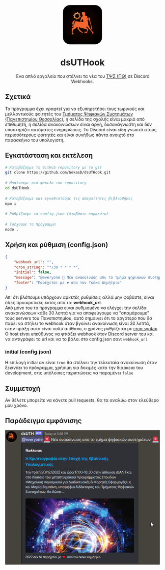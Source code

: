 <div align="center">
    <img src="assets/icon.png" />
    <h1>dsUTHook</h1>
    <p>Ένα απλό εργαλείο που στέλνει τα νέα του <a href="https://ds.uth.gr/">ΤΨΣ (ΠΘ)</a> σε Discord Webhooks.</p>
</div>

## Σχετικά
Το πρόγραμμα έχει γραφτεί για να εξυπηρετήσει τους τωρινούς και μελλοντικούς φοιτητές του [Τμήματος Ψηφιακών Συστημάτων (Πανεπιστημίου Θεσσαλίας)](https://ds.uth.gr/), η σελίδα της σχολής είναι μακριά από επιθυμητή, η σελίδα ανακοινώσεων είναι αργή, δυσανάγνωστη και δεν υποστηρίζει αυτόματες ενημερώσεις. Το Discord είναι είδη γνωστό στους περισσότερους φοιτητές και είναι συνήθως πάντα ανοιχτό στο παρασκήνιο του υπολογιστή. 

## Εγκατάσταση και εκτέλεση
```sh
# Κατεβάζουμε το GitHub repository με το git
git clone https://github.com/GekasD/dsUTHook.git

# Μπαίνουμε στο φάκελο του repository
cd dsUTHook

# Κατεβάζουμε και εγκαθιστούμε τις απαραίτητες βιβλιοθήκες 
npm i

# Ρυθμίζουμε το config.json (Διαβάστε παρακάτω)

# Τρέχουμε το πρόγραμμα
node .
```

## Χρήση και ρύθμιση (config.json)
```json
{
    "webhook_url": "",
    "cron_string": "*/30 * * * *",
    "initial": false,
    "message": "@everyone 🚨 Νέα ανακοίνωση απο το τμήμα ψηφιακών συστημάτων! 🚨",
    "footer": "Παρέχεται με ❤️ απο τον Γκέκα Δημήτριο"
}
```
Απ' ότι βλέπουμε υπάρχουν αρκετές ρυθμίσεις αλλά μην φοβάστε, είναι όλες προαιρετικές εκτός απο το: **webhook_url**.  
Από μόνο του το πρόγραμμα είναι ρυθμισμένο να ελέγχει την σελίδα ανακοινώσεων κάθε 30 λεπτά για να αποφεύγουμε να "σπαμάρουμε" τους servers του Πανεπιστημίου, αυτό σημάινει ότι το αργότερο που θα πάρει να στήλει το webhook όταν βγαίνει ανακοίνωση είναι 30 λεπτά, στην πράξη αυτό είναι πολύ απίθανο, ο χρόνος ρυθμίζεται με [cron syntax](https://crontab.guru/). Ο host είναι υπεύθυνος να φτιάξει webhook στον Discord server του και να αντιγράφει το url και να το βάλει στο config.json σαν: `webhook_url`

### initial (config.json)
Η επιλογή initial αν είναι `true` θα στέλνει την τελευταία ανακοίνωση όταν ξεκινάει το πρόγραμμα, χρήσιμη για δοκιμές κατα την διάρκεια του development, στις υπόλοιπες περιπτώσεις να παραμένει `false`

## Συμμετοχή
Αν θέλετε μπορείτε να κάνετε pull requests, θα τα αναλύω στον ελεύθερο μου χρόνο.

## Παράδειγμα εμφάνισης
<img src="assets/example.png" />
